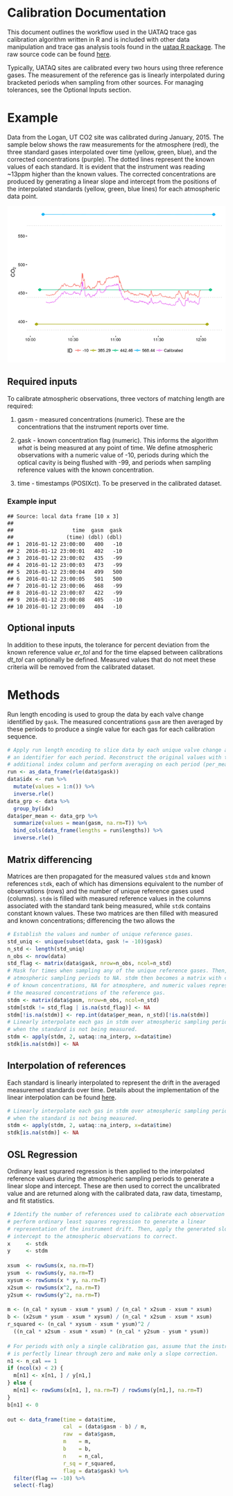 
Calibration Documentation
=========================

This document outlines the workflow used in the UATAQ trace gas calibration algorithm written in R and is included with other data manipulation and trace gas analysis tools found in the [uataq R package](https://github.com/benfasoli/uataq). The raw source code can be found [here](https://github.com/benfasoli/uataq/blob/master/R/data-manipulation.R#L25-L173).

Typically, UATAQ sites are calibrated every two hours using three reference gases. The measurement of the reference gas is linearly interpolated during bracketed periods when sampling from other sources. For managing tolerances, see the Optional Inputs section.

Example
=======

Data from the Logan, UT CO2 site was calibrated during January, 2015. The sample below shows the raw measurements for the atmosphere (red), the three standard gases interpolated over time (yellow, green, blue), and the corrected concentrations (purple). The dotted lines represent the known values of each standard. It is evident that the instrument was reading ~13ppm higher than the known values. The corrected concentrations are produced by generating a linear slope and intercept from the positions of the interpolated standards (yellow, green, blue lines) for each atmospheric data point.

![](README_files/figure-markdown_github/unnamed-chunk-1-1.png)

Required inputs
---------------

To calibrate atmospheric observations, three vectors of matching length are required:

1.  gasm - measured concentrations (numeric). These are the concentrations that the instrument reports over time.

2.  gask - known concentration flag (numeric). This informs the algorithm *what* is being measured at any point of time. We define atmospheric observations with a numeric value of -10, periods during which the optical cavity is being flushed with -99, and periods when sampling reference values with the known concentration.

3.  time - timestamps (POSIXct). To be preserved in the calibrated dataset.

### Example input

    ## Source: local data frame [10 x 3]
    ## 
    ##                   time  gasm  gask
    ##                 (time) (dbl) (dbl)
    ## 1  2016-01-12 23:00:00   400   -10
    ## 2  2016-01-12 23:00:01   402   -10
    ## 3  2016-01-12 23:00:02   435   -99
    ## 4  2016-01-12 23:00:03   473   -99
    ## 5  2016-01-12 23:00:04   499   500
    ## 6  2016-01-12 23:00:05   501   500
    ## 7  2016-01-12 23:00:06   468   -99
    ## 8  2016-01-12 23:00:07   422   -99
    ## 9  2016-01-12 23:00:08   405   -10
    ## 10 2016-01-12 23:00:09   404   -10

Optional inputs
---------------

In addition to these inputs, the tolerance for percent deviation from the known reference value *er\_tol* and for the time elapsed between calibrations *dt\_tol* can optionally be defined. Measured values that do not meet these criteria will be removed from the calibrated dataset.

Methods
=======

Run length encoding is used to group the data by each valve change identified by `gask`. The measured concentrations `gasm` are then averaged by these periods to produce a single value for each gas for each calibration sequence.

``` r
# Apply run length encoding to slice data by each unique valve change and add
# an identifier for each period. Reconstruct the original values with the
# additional index column and perform averaging on each period (per_mean).
run <- as_data_frame(rle(data$gask))
data$idx <- run %>%
  mutate(values = 1:n()) %>%
  inverse.rle()
data_grp <- data %>%
  group_by(idx)
data$per_mean <- data_grp %>%
  summarize(values = mean(gasm, na.rm=T)) %>%
  bind_cols(data_frame(lengths = run$lengths)) %>%
  inverse.rle()
```

Matrix differencing
-------------------

Matrices are then propagated for the measured values `stdm` and known references `stdk`, each of which has dimensions equivalent to the number of observations (rows) and the number of unique reference gases used (columns). `stdm` is filled with measured reference values in the columns associated with the standard tank being measured, while `stdk` contains constant known values. These two matrices are then filled with measured and known concentrations; differencing the two allows the

``` r
# Establish the values and number of unique reference gases.
std_uniq <- unique(subset(data, gask != -10)$gask)
n_std <- length(std_uniq)
n_obs <- nrow(data)
std_flag <- matrix(data$gask, nrow=n_obs, ncol=n_std)
# Mask for times when sampling any of the unique reference gases. Then, set
# atmospheric sampling periods to NA. stdm then becomes a matrix with columns
# of known concentrations, NA for atmosphere, and numeric values representing
# the measured concentrations of the reference gas.
stdm <- matrix(data$gasm, nrow=n_obs, ncol=n_std)
stdm[stdk != std_flag | is.na(std_flag)] <- NA
stdm[!is.na(stdm)] <- rep.int(data$per_mean, n_std)[!is.na(stdm)]
# Linearly interpolate each gas in stdm over atmospheric sampling periods
# when the standard is not being measured.
stdm <- apply(stdm, 2, uataq::na_interp, x=data$time)
stdk[is.na(stdm)] <- NA
```

Interpolation of references
---------------------------

Each standard is linearly interpolated to represent the drift in the averaged measuremed standards over time. Details about the implementation of the linear interpolation can be found [here](https://github.com/benfasoli/uataq/blob/master/R/data-manipulation.R#L246-L264).

``` r
# Linearly interpolate each gas in stdm over atmospheric sampling periods
# when the standard is not being measured.
stdm <- apply(stdm, 2, uataq::na_interp, x=data$time)
stdk[is.na(stdm)] <- NA
```

OSL Regression
--------------

Ordinary least squrared regression is then applied to the interpolated reference values during the atmospheric sampling periods to generate a linear slope and intercept. These are then used to correct the uncalibrated value and are returned along with the calibrated data, raw data, timestamp, and fit statistics.

``` r
# Identify the number of references used to calibrate each observation and
# perform ordinary least squares regression to generate a linear
# representation of the instrument drift. Then, apply the generated slope and
# intercept to the atmospheric observations to correct.
x     <- stdk
y     <- stdm

xsum  <- rowSums(x, na.rm=T)
ysum  <- rowSums(y, na.rm=T)
xysum <- rowSums(x * y, na.rm=T)
x2sum <- rowSums(x^2, na.rm=T)
y2sum <- rowSums(y^2, na.rm=T)

m <- (n_cal * xysum - xsum * ysum) / (n_cal * x2sum - xsum * xsum)
b <- (x2sum * ysum - xsum * xysum) / (n_cal * x2sum - xsum * xsum)
r_squared <- (n_cal * xysum - xsum * ysum)^2 /
  ((n_cal * x2sum - xsum * xsum) * (n_cal * y2sum - ysum * ysum))

# For periods with only a single calibration gas, assume that the instrument
# is perfectly linear through zero and make only a slope correction.
n1 <- n_cal == 1
if (ncol(x) < 2) {
  m[n1] <- x[n1, ] / y[n1,]
} else {
  m[n1] <- rowSums(x[n1, ], na.rm=T) / rowSums(y[n1,], na.rm=T)
}
b[n1] <- 0

out <- data_frame(time = data$time,
                  cal  = (data$gasm - b) / m,
                  raw  = data$gasm,
                  m    = m,
                  b    = b,
                  n    = n_cal,
                  r_sq = r_squared,
                  flag = data$gask) %>%
  filter(flag == -10) %>%
  select(-flag)
```
